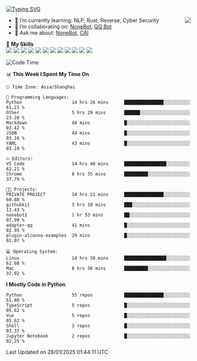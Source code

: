 [![Typing SVG](https://readme-typing-svg.herokuapp.com?size=25&duration=2500&color=8C43EA&vCenter=true&width=200&height=40&lines=Hi+there+%F0%9F%91%8B%F0%9F%8F%BB;I'm+yanyongyu)](https://git.io/typing-svg)

<a href="#">
  <img align="right" src="https://github-readme-stats.vercel.app/api?username=yanyongyu&count_private=true&show_icons=true&bg_color=15,f2f7fd,E0EAFC" />
</a>

- 🌱 I’m currently learning: NLP, Rust, Reverse, Cyber Security
- 👯 I’m collaborating on: [NoneBot](https://github.com/nonebot), [QQ Bot](https://github.com/Mrs4s/go-cqhttp)
- 💬 Ask me about: [NoneBot](https://github.com/nonebot), [CAI](https://github.com/cscs181/CAI)

🌟 **My Skills**  
![](https://img.shields.io/badge/-Python-3e74a2?style=flat-square&logo=Python&logoColor=fff)
![](https://img.shields.io/badge/-TypeScript-3178C6?style=flat-square&logo=TypeScript&logoColor=fff)
![](https://img.shields.io/badge/-Vue-4fc08d?style=flat-square&logo=Vue.js&logoColor=fff)
![](https://img.shields.io/badge/-React-2d98ce?style=flat-square&logo=React&logoColor=fff)
![](https://img.shields.io/badge/-FastAPI-009688?style=flat-square&logo=FastAPI&logoColor=fff)
![](https://img.shields.io/badge/-Linux-000000?style=flat-square&logo=Linux&logoColor=fff)
![](https://img.shields.io/badge/-Docker-2496ED?style=flat-square&logo=Docker&logoColor=fff)
![](https://img.shields.io/badge/-Kubernetes-326CE5?style=flat-square&logo=Kubernetes&logoColor=fff)
![](https://img.shields.io/badge/-GitHub%20Actions-2088FF?style=flat-square&logo=GitHubActions&logoColor=fff)
![](https://img.shields.io/badge/-PostgreSQL-4169E1?style=flat-square&logo=PostgreSQL&logoColor=fff)
![](https://img.shields.io/badge/-Redis-DC382D?style=flat-square&logo=Redis&logoColor=fff)
![](https://img.shields.io/badge/-MongoDB-47A248?style=flat-square&logo=MongoDB&logoColor=fff)

<!--START_SECTION:waka-->
![Code Time](http://img.shields.io/badge/Code%20Time-7%2C134%20hrs%2057%20mins-blue)

📊 **This Week I Spent My Time On** 

```text
🕑︎ Time Zone: Asia/Shanghai

💬 Programming Languages: 
Python                   14 hrs 26 mins      ███████████████░░░░░░░░░░   61.21 % 
Other                    5 hrs 29 mins       ██████░░░░░░░░░░░░░░░░░░░   23.28 % 
Markdown                 48 mins             █░░░░░░░░░░░░░░░░░░░░░░░░   03.42 % 
JSON                     44 mins             █░░░░░░░░░░░░░░░░░░░░░░░░   03.16 % 
YAML                     43 mins             █░░░░░░░░░░░░░░░░░░░░░░░░   03.10 % 

🔥 Editors: 
VS Code                  14 hrs 40 mins      ████████████████░░░░░░░░░   62.21 % 
Chrome                   8 hrs 55 mins       █████████░░░░░░░░░░░░░░░░   37.79 % 

🐱‍💻 Projects: 
PRIVATE PROJECT          14 hrs 21 mins      ███████████████░░░░░░░░░░   60.88 % 
githubkit                3 hrs 10 mins       ███░░░░░░░░░░░░░░░░░░░░░░   13.43 % 
nonebot2                 1 hr 53 mins        ██░░░░░░░░░░░░░░░░░░░░░░░   07.99 % 
adapter-qq               41 mins             █░░░░░░░░░░░░░░░░░░░░░░░░   02.95 % 
plugin-alconna-examples  29 mins             █░░░░░░░░░░░░░░░░░░░░░░░░   02.07 % 

💻 Operating System: 
Linux                    14 hrs 38 mins      ████████████████░░░░░░░░░   62.08 % 
Mac                      8 hrs 56 mins       █████████░░░░░░░░░░░░░░░░   37.92 % 
```

**I Mostly Code in Python** 

```text
Python                   55 repos            ███████████████░░░░░░░░░░   61.80 % 
TypeScript               5 repos             █░░░░░░░░░░░░░░░░░░░░░░░░   05.62 % 
Vue                      5 repos             █░░░░░░░░░░░░░░░░░░░░░░░░   05.62 % 
Shell                    3 repos             █░░░░░░░░░░░░░░░░░░░░░░░░   03.37 % 
Jupyter Notebook         2 repos             █░░░░░░░░░░░░░░░░░░░░░░░░   02.25 % 
```




 Last Updated on 28/01/2025 01:44:11 UTC
<!--END_SECTION:waka-->
